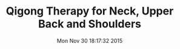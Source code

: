 ---
title: Qigong Therapy for Neck, Upper Back and Shoulders
date: Mon Nov 30 18:17:32 2015
layout: post-n-video.jade
youtube_url: https://www.youtube.com/embed/ZA5f9rYXZTo
---